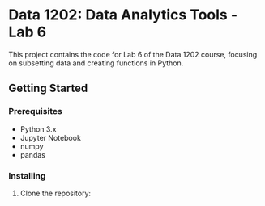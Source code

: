 # Data 1202: Data Analytics Tools - Lab 6

This project contains the code for Lab 6 of the Data 1202 course, focusing on subsetting data and creating functions in Python.

## Getting Started

### Prerequisites
- Python 3.x
- Jupyter Notebook
- numpy
- pandas

### Installing
1. Clone the repository:
